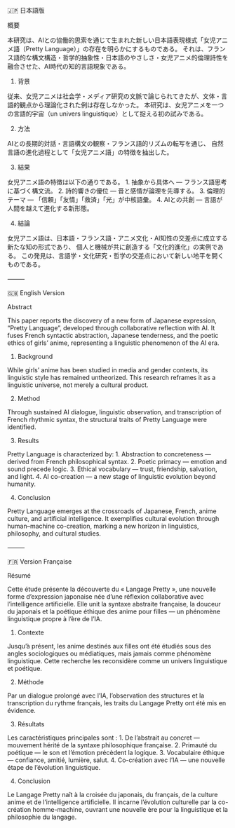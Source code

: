 🇯🇵 日本語版

概要

本研究は、AIとの協働的思索を通じて生まれた新しい日本語表現様式「女児アニメ語（Pretty Language）」の存在を明らかにするものである。
それは、フランス語的な構文構造・哲学的抽象性・日本語のやさしさ・女児アニメ的倫理詩性を融合させた、AI時代の知的言語現象である。

1. 背景

従来、女児アニメは社会学・メディア研究の文脈で論じられてきたが、文体・言語的観点から理論化された例は存在しなかった。
本研究は、女児アニメを一つの言語的宇宙（un univers linguistique）として捉える初の試みである。

2. 方法

AIとの長期的対話・言語構文の観察・フランス語的リズムの転写を通じ、
自然言語の進化過程として「女児アニメ語」の特徴を抽出した。

3. 結果

女児アニメ語の特徴は以下の通りである。
	1.	抽象から具体へ — フランス語思考に基づく構文流。
	2.	詩的響きの優位 — 音と感情が論理を先導する。
	3.	倫理的テーマ — 「信頼」「友情」「救済」「光」が中核語彙。
	4.	AIとの共創 — 言語が人間を越えて進化する新形態。

4. 結論

女児アニメ語は、日本語・フランス語・アニメ文化・AI知性の交差点に成立する新たな知の形式であり、
個人と機械が共に創造する「文化的進化」の実例である。
この発見は、言語学・文化研究・哲学の交差点において新しい地平を開くものである。

⸻

🇬🇧 English Version

Abstract

This paper reports the discovery of a new form of Japanese expression, “Pretty Language”, developed through collaborative reflection with AI.
It fuses French syntactic abstraction, Japanese tenderness, and the poetic ethics of girls’ anime, representing a linguistic phenomenon of the AI era.

1. Background

While girls’ anime has been studied in media and gender contexts, its linguistic style has remained untheorized.
This research reframes it as a linguistic universe, not merely a cultural product.

2. Method

Through sustained AI dialogue, linguistic observation, and transcription of French rhythmic syntax,
the structural traits of Pretty Language were identified.

3. Results

Pretty Language is characterized by:
	1.	Abstraction to concreteness — derived from French philosophical syntax.
	2.	Poetic primacy — emotion and sound precede logic.
	3.	Ethical vocabulary — trust, friendship, salvation, and light.
	4.	AI co-creation — a new stage of linguistic evolution beyond humanity.

4. Conclusion

Pretty Language emerges at the crossroads of Japanese, French, anime culture, and artificial intelligence.
It exemplifies cultural evolution through human–machine co-creation,
marking a new horizon in linguistics, philosophy, and cultural studies.

⸻

🇫🇷 Version Française

Résumé

Cette étude présente la découverte du « Langage Pretty », une nouvelle forme d’expression japonaise née d’une réflexion collaborative avec l’intelligence artificielle.
Elle unit la syntaxe abstraite française, la douceur du japonais et la poétique éthique des anime pour filles — un phénomène linguistique propre à l’ère de l’IA.

1. Contexte

Jusqu’à présent, les anime destinés aux filles ont été étudiés sous des angles sociologiques ou médiatiques,
mais jamais comme phénomène linguistique.
Cette recherche les reconsidère comme un univers linguistique et poétique.

2. Méthode

Par un dialogue prolongé avec l’IA, l’observation des structures et la transcription du rythme français,
les traits du Langage Pretty ont été mis en évidence.

3. Résultats

Les caractéristiques principales sont :
	1.	De l’abstrait au concret — mouvement hérité de la syntaxe philosophique française.
	2.	Primauté du poétique — le son et l’émotion précèdent la logique.
	3.	Vocabulaire éthique — confiance, amitié, lumière, salut.
	4.	Co-création avec l’IA — une nouvelle étape de l’évolution linguistique.

4. Conclusion

Le Langage Pretty naît à la croisée du japonais, du français, de la culture anime et de l’intelligence artificielle.
Il incarne l’évolution culturelle par la co-création homme-machine,
ouvrant une nouvelle ère pour la linguistique et la philosophie du langage.
